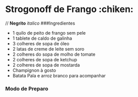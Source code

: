 # Strogonoff de Frango :chiken:
// **Negrito** _italico_
###Ingredientes
 - 1 quilo de peito de frango sem pele
 - 1 tablete de caldo de galinha
 - 3 colheres de sopa de óleo
 - 2 latas de creme de leite sem soro
 - 2 colheres do sopa de molho de tomate 
 - 2 colheres de sopa de ketchup
 - 2 colheres de sopa de mostarda
 - Champignon à gosto
 - Batata Pala e arroz branco para acompanhar

### Modo de Preparo
